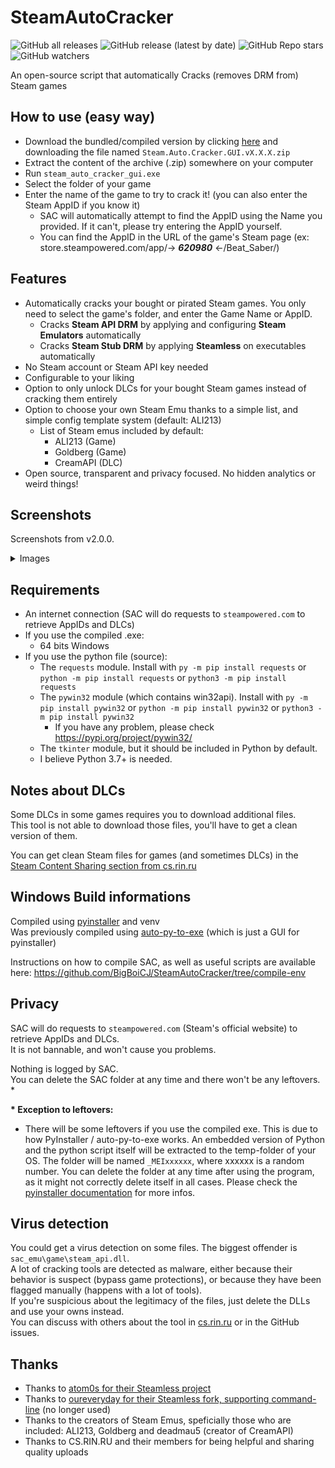 # SteamAutoCracker
![GitHub all releases](https://img.shields.io/github/downloads/BigBoiCJ/SteamAutoCracker/total?color=brightgreen&label=Total%20downloads)
![GitHub release (latest by date)](https://img.shields.io/github/downloads/BigBoiCJ/SteamAutoCracker/latest/total?color=green&label=Latest%20version%20downloads)
![GitHub Repo stars](https://img.shields.io/github/stars/BigBoiCJ/SteamAutoCracker?color=yellow&label=Stars)
![GitHub watchers](https://img.shields.io/github/watchers/BigBoiCJ/SteamAutoCracker?label=Watchers)

An open-source script that automatically Cracks (removes DRM from) Steam games

## How to use (easy way)
- Download the bundled/compiled version by clicking [here](https://github.com/BigBoiCJ/SteamAutoCracker/releases/latest) and downloading the file named `Steam.Auto.Cracker.GUI.vX.X.X.zip`
- Extract the content of the archive (.zip) somewhere on your computer
- Run `steam_auto_cracker_gui.exe`
- Select the folder of your game
- Enter the name of the game to try to crack it! (you can also enter the Steam AppID if you know it)
  - SAC will automatically attempt to find the AppID using the Name you provided. If it can't, please try entering the AppID yourself.
  - You can find the AppID in the URL of the game's Steam page (ex: store.steampowered.com/app/-> ***620980*** <-/Beat_Saber/)

## Features
- Automatically cracks your bought or pirated Steam games. You only need to select the game's folder, and enter the Game Name or AppID.
  - Cracks **Steam API DRM** by applying and configuring **Steam Emulators** automatically
  - Cracks **Steam Stub DRM** by applying **Steamless** on executables automatically
- No Steam account or Steam API key needed
- Configurable to your liking
- Option to only unlock DLCs for your bought Steam games instead of cracking them entirely
- Option to choose your own Steam Emu thanks to a simple list, and simple config template system (default: ALI213)
  - List of Steam emus included by default:
    - ALI213 (Game)
    - Goldberg (Game)
    - CreamAPI (DLC)
- Open source, transparent and privacy focused. No hidden analytics or weird things!

## Screenshots
Screenshots from v2.0.0.

<details>
<summary>Images</summary>
<img src="https://github.com/BigBoiCJ/SteamAutoCracker/assets/101492671/6b9cd91e-9ff1-42a2-9efb-09586d41dbd3" width=50% height=50%>
<img src="https://github.com/BigBoiCJ/SteamAutoCracker/assets/101492671/039d5af8-1bad-47ec-b4c0-b164cc0388eb" width=50% height=50%>
<img src="https://github.com/BigBoiCJ/SteamAutoCracker/assets/101492671/25f0c44c-262f-4358-b694-fb0792bbcf52" width=50% height=50%>
</details>

## Requirements
- An internet connection (SAC will do requests to `steampowered.com` to retrieve AppIDs and DLCs)
- If you use the compiled .exe:
  - 64 bits Windows
- If you use the python file (source):
  - The `requests` module. Install with `py -m pip install requests` or `python -m pip install requests` or `python3 -m pip install requests`
  - The `pywin32` module (which contains win32api). Install with `py -m pip install pywin32` or `python -m pip install pywin32` or `python3 -m pip install pywin32`
    - If you have any problem, please check https://pypi.org/project/pywin32/
  - The `tkinter` module, but it should be included in Python by default.
  - I believe Python 3.7+ is needed.

## Notes about DLCs
Some DLCs in some games requires you to download additional files.\
This tool is not able to download those files, you'll have to get a clean version of them.

You can get clean Steam files for games (and sometimes DLCs) in the [Steam Content Sharing section from cs.rin.ru](https://cs.rin.ru/forum/viewforum.php?f=22)

## Windows Build informations
Compiled using [pyinstaller](https://pypi.org/project/pyinstaller/) and venv\
Was previously compiled using [auto-py-to-exe](https://pypi.org/project/auto-py-to-exe/) (which is just a GUI for pyinstaller)

Instructions on how to compile SAC, as well as useful scripts are available here: https://github.com/BigBoiCJ/SteamAutoCracker/tree/compile-env

## Privacy
SAC will do requests to `steampowered.com` (Steam's official website) to retrieve AppIDs and DLCs.\
It is not bannable, and won't cause you problems.

Nothing is logged by SAC.\
You can delete the SAC folder at any time and there won't be any leftovers. *

__* Exception to leftovers:__
- There will be some leftovers if you use the compiled exe. This is due to how PyInstaller / auto-py-to-exe works. An embedded version of Python and the python script itself will be extracted to the temp-folder of your OS. The folder will be named `_MEIxxxxxx`, where xxxxxx is a random number. You can delete the folder at any time after using the program, as it might not correctly delete itself in all cases. Please check the [pyinstaller documentation](https://pyinstaller.org/en/stable/operating-mode.html#how-the-one-file-program-works) for more infos.

## Virus detection
You could get a virus detection on some files. The biggest offender is `sac_emu\game\steam_api.dll`.\
A lot of cracking tools are detected as malware, either because their behavior is suspect (bypass game protections), or because they have been flagged manually (happens with a lot of tools).\
If you're suspicious about the legitimacy of the files, just delete the DLLs and use your owns instead.\
You can discuss with others about the tool in [cs.rin.ru](https://cs.rin.ru/forum/viewtopic.php?f=10&t=120610) or in the GitHub issues.

## Thanks
- Thanks to [atom0s for their Steamless project](https://github.com/atom0s/Steamless)
- Thanks to [oureveryday for their Steamless fork, supporting command-line](https://github.com/oureveryday/Steamless_CLI) (no longer used)
- Thanks to the creators of Steam Emus, speficially those who are included: ALI213, Goldberg and deadmau5 (creator of CreamAPI)
- Thanks to CS.RIN.RU and their members for being helpful and sharing quality uploads
